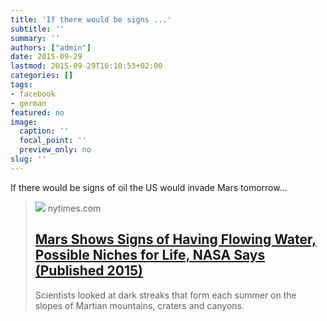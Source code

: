 ```yaml
---
title: 'If there would be signs ...'
subtitle: ''
summary: ''
authors: ["admin"]
date: 2015-09-29
lastmod: 2015-09-29T16:10:53+02:00
categories: []
tags:
- facebook
- german
featured: no
image:
  caption: ''
  focal_point: ''
  preview_only: no
slug: ''
---
```

If there would be signs of oil the US would invade Mars tomorrow...
> [![](https://static01.nyt.com/images/2015/09/26/science/29MARS2/29MARS2-facebookJumbo.jpg?year=2015&h=550&w=1050&s=d055e546c2611b3b6da954d73af01696226675feee527c33ea3f40694942ad05&k=ZQJBKqZ0VN)](http://www.nytimes.com/2015/09/29/science/space/mars-life-liquid-water.html)
> nytimes.com
> ## [Mars Shows Signs of Having Flowing Water, Possible Niches for Life, NASA Says (Published 2015)](http://www.nytimes.com/2015/09/29/science/space/mars-life-liquid-water.html)
>
>Scientists looked at dark streaks that form each summer on the slopes of Martian mountains, craters and canyons.


